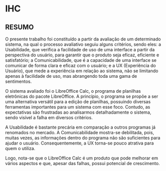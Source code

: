 # IHC
## RESUMO
O presente trabalho foi constituído a partir da avaliação de um determinado sistema, na qual o processo avaliativo seguiu alguns critérios, sendo eles: a Usabilidade, que verifica a facilidade de uso de uma interface a partir da perspectiva do usuário, para garantir que o produto seja eficaz, eficiente e satisfatório; a Comunicabilidade, que é a capacidade de uma interface se comunicar de forma clara e eficaz com o usuário; e a UX (Experiência do Usuário), que mede a experiência em relação ao sistema, não se limitando apenas à facilidade de uso, mas abrangendo toda uma gama de sentimentos.

O sistema avaliado foi o LibreOffice Calc, o programa de planilhas eletrônicas do pacote LibreOffice. A princípio, o programa se propõe a ser uma alternativa versátil para a edição de planilhas, possuindo diversas ferramentas importantes para um sistema com esse foco. Contudo, as expectativas são frustradas ao analisarmos detalhadamente o sistema, sendo visível a falha em diversos critérios.

A Usabilidade é bastante precária em comparação a outros programas já renomados no mercado. A Comunicabilidade mostra-se debilitada, pois, muitas vezes, as informações dentro do programa não são suficientes para ajudar o usuário. Consequentemente, a UX torna-se pouco atrativa para quem o utiliza.

Logo, nota-se que o LibreOffice Calc é um produto que pode melhorar em vários aspectos e que, apesar das falhas, possui potencial de crescimento.
